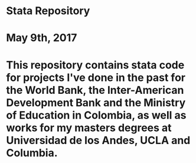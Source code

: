 # Stata Repository
# May 9th, 2017
# This repository contains stata code for projects I've done in the past for the World Bank, the Inter-American Development Bank and the Ministry of Education in Colombia, as well as works for my masters degrees at Universidad de los Andes, UCLA and Columbia.

